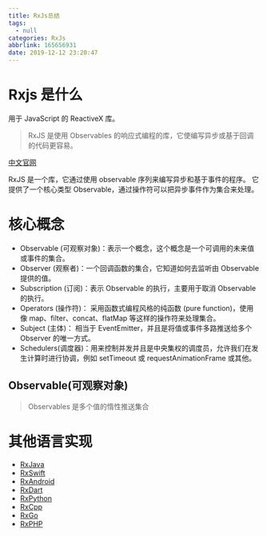 ```yaml
---
title: RxJs总结
tags:
  - null
categories: RxJs
abbrlink: 165656931
date: 2019-12-12 23:20:47
---
```


# Rxjs 是什么
用于 JavaScript 的 ReactiveX 库。
> RxJS 是使用 Observables 的响应式编程的库，它使编写异步或基于回调的代码更容易。

[中文官网](https://cn.rx.js.org/)

RxJS 是一个库，它通过使用 observable 序列来编写异步和基于事件的程序。
它提供了一个核心类型 Observable，通过操作符可以把异步事件作为集合来处理。

# 核心概念

* Observable (可观察对象)：表示一个概念，这个概念是一个可调用的未来值或事件的集合。
* Observer (观察者)：一个回调函数的集合，它知道如何去监听由 Observable 提供的值。
* Subscription (订阅)：表示 Observable 的执行，主要用于取消 Observable 的执行。
* Operators (操作符)： 采用函数式编程风格的纯函数 (pure function)，使用像 map、filter、concat、flatMap 等这样的操作符来处理集合。
* Subject (主体)： 相当于 EventEmitter，并且是将值或事件多路推送给多个 Observer 的唯一方式。
* Schedulers(调度器)：用来控制并发并且是中央集权的调度员，允许我们在发生计算时进行协调，例如 setTimeout 或 requestAnimationFrame 或其他。

## Observable(可观察对象)
> Observables 是多个值的惰性推送集合

# 其他语言实现

* [RxJava](https://github.com/ReactiveX/RxJava)
* [RxSwift](https://github.com/ReactiveX/RxSwift)
* [RxAndroid](https://github.com/ReactiveX/RxAndroid)
* [RxDart](https://github.com/ReactiveX/rxdart)
* [RxPython](https://github.com/ReactiveX/RxPY)
* [RxCpp](https://github.com/ReactiveX/RxCpp)
* [RxGo](https://github.com/ReactiveX/RxGo)
* [RxPHP](https://github.com/ReactiveX/RxPHP)
